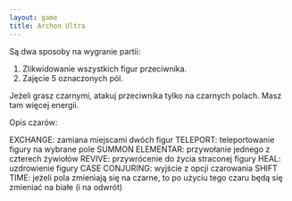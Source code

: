 ```yaml
---
layout: game
title: Archon Ultra
---
```


Są dwa sposoby na wygranie partii:

1. Zlikwidowanie wszystkich figur przeciwnika.
2. Zajęcie 5 oznaczonych pól.

Jeżeli grasz czarnymi, atakuj przeciwnika tylko na czarnych polach.
Masz tam więcej energii.

Opis czarów:

EXCHANGE: 		zamiana miejscami dwóch figur
TELEPORT: 		teleportowanie figury na wybrane pole
SUMMON ELEMENTAR: 	przywołanie jednego z czterech 
żywiołów
REVIVE: 			przywrócenie do życia straconej figury
HEAL: 			uzdrowienie figury
CASE CONJURING: 		wyjście z opcji czarowania
SHIFT TIME: 		jeżeli pola zmieniają się na czarne, to 
po użyciu 
			tego czaru będą się zmieniać na białe 
(i na 
			odwrót)
